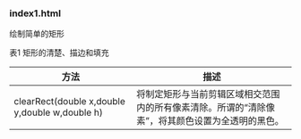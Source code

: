### index1.html ###
绘制简单的矩形

表1 矩形的清楚、描边和填充

| 方法 | 描述 |
|------|------|
|clearRect(double x,double y,double w,double h)|将制定矩形与当前剪辑区域相交范围内的所有像素清除。所谓的“清除像素”，将其颜色设置为全透明的黑色。|

